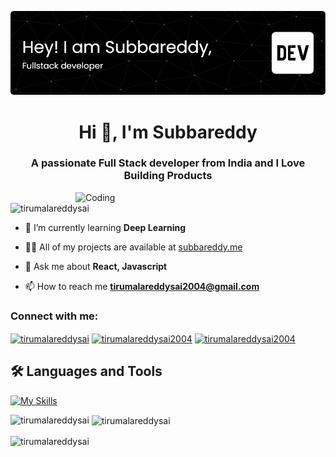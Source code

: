 [![MasterHead](./github-header-image.png)](https://subbareddy.me)
<h1 align="center">Hi 👋, I'm Subbareddy</h1>
<h3 align="center">A passionate Full Stack developer from India and I Love Building Products</h3>
<img align="right" alt="Coding" width="400" src="https://mir-s3-cdn-cf.behance.net/project_modules/hd/06f21a161921919.63cd7887d0a70.gif">


<p align="left"> <img src="https://komarev.com/ghpvc/?username=tirumalareddysai&label=Profile%20views&color=0e75b6&style=flat" alt="tirumalareddysai" /> </p>

- 🌱 I’m currently learning **Deep Learning**

- 👨‍💻 All of my projects are available at [subbareddy.me](subbareddy.me)

- 💬 Ask me about **React, Javascript**

- 📫 How to reach me **tirumalareddysai2004@gmail.com**

<h3 align="left">Connect with me:</h3>
<p align="left">
<a href="https://linkedin.com/in/tirumalareddysai" target="blank"><img align="center" src="https://raw.githubusercontent.com/rahuldkjain/github-profile-readme-generator/master/src/images/icons/Social/linked-in-alt.svg" alt="tirumalareddysai" height="30" width="40" /></a>
<a href="https://www.leetcode.com/tirumalareddysai2004" target="blank"><img align="center" src="https://raw.githubusercontent.com/rahuldkjain/github-profile-readme-generator/master/src/images/icons/Social/leet-code.svg" alt="tirumalareddysai2004" height="30" width="40" /></a>
<a href="https://auth.geeksforgeeks.org/user/tirumalareddysai2004" target="blank"><img align="center" src="https://raw.githubusercontent.com/rahuldkjain/github-profile-readme-generator/master/src/images/icons/Social/geeks-for-geeks.svg" alt="tirumalareddysai2004" height="30" width="40" /></a>
</p>

## 🛠️ Languages and Tools

[![My Skills](https://skillicons.dev/icons?i=js,html,css,react,nextjs,ts,nodejs,express,mongodb,postgres,mysql,git,docker,tailwind,bootstrap,java,c,cpp,redis&perline=7)](https://skillicons.dev)

<!-- 
Options:
1. Change the list of skills in the URL above. Find more icons at https://skillicons.dev
2. Adjust &perline=7 to control how many icons appear per line.
3. To switch to a light theme, add &theme=light to the URL.
-->

<!-- You can also create multiple rows with different groupings:

### Frontend
[![Frontend Skills](https://skillicons.dev/icons?i=js,ts,react,nextjs,vue,angular&perline=6)](https://skillicons.dev)

### Backend
[![Backend Skills](https://skillicons.dev/icons?i=nodejs,express,django,flask,fastapi&perline=6)](https://skillicons.dev)

### Databases
[![Database Skills](https://skillicons.dev/icons?i=mongodb,mysql,postgres,redis&perline=6)](https://skillicons.dev)
-->

<p><img align="left" src="https://github-readme-stats.vercel.app/api/top-langs?username=tirumalareddysai&show_icons=true&locale=en&layout=compact" alt="tirumalareddysai" /></p>

<p>&nbsp;<img align="center" src="https://github-readme-stats.vercel.app/api?username=tirumalareddysai&show_icons=true&locale=en" alt="tirumalareddysai" /></p>

<p><img align="center" src="https://github-readme-streak-stats.herokuapp.com/?user=tirumalareddysai&" alt="tirumalareddysai" /></p>
